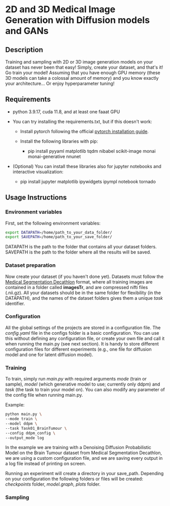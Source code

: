 # 2D and 3D Medical Image Generation with Diffusion models and GANs

## Description
Training and sampling with 2D or 3D image generation models on your dataset
has never been that easy! Simply, create your dataset, and that's it!
Go train your model! Assuming that you have enough GPU memory (these 3D models
can take a colossal amount of memory) and you know exactly your architecture... Or
enjoy hyperparameter tuning!

## Requirements

- python 3.9.17, cuda 11.8, and at least one faaat GPU

- You can try installing the requirements.txt, but if this doesn't work:

  - Install pytorch following the official [pytorch 
  installation guide](https://pytorch.org/get-started/locally/).

  - Install the following libraries with pip:
    - pip install pyyaml matplotlib tqdm nibabel scikit-image monai 
    monai-generative nnunet

- (Optional) You can install these libraries also for jupyter notebooks and
interactive visualization:
  - pip install jupyter matplotlib ipywidgets ipympl notebook tornado

## Usage Instructions

### Environment variables

First, set the following environment variables:

```bash
export DATAPATH=/home/path_to_your_data_folder/
export SAVEPATH=/home/path_to_your_save_folder/
```
DATAPATH is the path to the folder that contains all your dataset folders. SAVEPATH
is the path to the folder where all the results will be saved.


### Dataset preparation
Now create your dataset (if you haven't done yet). Datasets must follow 
the [Medical Segmentation Decathlon](http://medicaldecathlon.com/) format, where
all training images are contained in a folder called **imagesTr**, and are compressed 
nifti files (.nii.gz). All your datasets should be in the same folder for 
flexibility (in the DATAPATH), and the names of the dataset folders gives them a 
unique *task* identifier.

### Configuration
All the global settings of the projects are stored in a configuration file. The 
*config.yaml* file in the configs folder is a basic configuration. You can use this 
without defining any configuration file, or create your own file and call it when 
running the main.py (see next section). It is handy to store different configuration
files for different experiments (e.g., one file for diffusion model and one for 
latent diffusion model).

### Training

To train, simply run *main.py* with required arguments *mode* (train or sample),
*model* (which generative model to use; currently only ddpm) and *task* (the task to 
train your model on). You can also modify any parameter of the config file when 
running main.py.

Example:
```bash
python main.py \
--mode train \
--model ddpm \
--task Task01_BrainTumour \
--config ddpm_config \
--output_mode log
```
In the example we are training with a Denoising Diffusion Probabilistic Model on the
Brain Tumour dataset from Medical Segmentation Decathlon, we are using a custom 
configuration file, and we are saving every output in a log file instead of printing 
on screen.

Running an experiment will create a directory in your save_path. Depending 
on your configuration the following folders or files will be created: 
*checkpoints* folder, *model.graph*, *plots* folder.

### Sampling